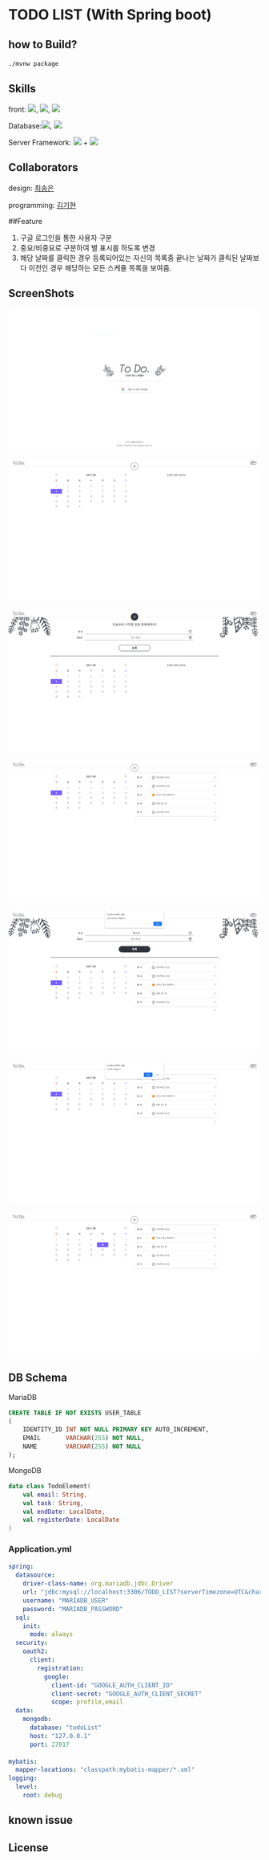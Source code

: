 # TODO LIST (With Spring boot)

## how to Build?
```bash
./mvnw package
```

## Skills

front: ![](https://img.shields.io/badge/HTML5-E34F26?style=for-the-badge&logo=html5&logoColor=white), ![](https://img.shields.io/badge/JavaScript-F7DF1E?style=for-the-badge&logo=javascript&logoColor=black), ![](https://img.shields.io/badge/CSS3-1572B6?style=for-the-badge&logo=css3&logoColor=white) 

Database:![](https://img.shields.io/badge/MongoDB-4EA94B?style=for-the-badge&logo=mongodb&logoColor=white), ![](https://img.shields.io/badge/MariaDB-003545?style=for-the-badge&logo=mariadb&logoColor=white)

Server Framework: ![](	https://img.shields.io/badge/Spring_Boot-F2F4F9?style=for-the-badge&logo=spring-boot) + ![](https://img.shields.io/badge/Kotlin-0095D5?&style=for-the-badge&logo=kotlin&logoColor=white)


## Collaborators

design: [최송은](https://github.com/ostrichtofu)

programming: [김기현](https://github.com/kiheyunkim)


##Feature
1. 구글 로그인을 통한 사용자 구분
2. 중요/비중요로 구분하여 별 표시를 하도록 변경
3. 해당 날짜를 클릭한 경우 등록되어있는 자신의 목록중 끝나는 날짜가 클릭된 날짜보다 이전인 경우 해당하는 모든 스케쥴 목록을 보여줌. 

## ScreenShots

![1](./screentshots/1.PNG)

![2](./screentshots/2.PNG)

![3](./screentshots/3.PNG)

![4](./screentshots/4.PNG)

![5](./screentshots/5.PNG)

![6](./screentshots/6.PNG)

![7](./screentshots/7.PNG)


## DB Schema
MariaDB
```sql
CREATE TABLE IF NOT EXISTS USER_TABLE
(
    IDENTITY_ID INT NOT NULL PRIMARY KEY AUTO_INCREMENT,
    EMAIL       VARCHAR(255) NOT NULL,
    NAME        VARCHAR(255) NOT NULL
);
```

MongoDB
```kotlin
data class TodoElement(
	val email: String,
	val task: String,
	val endDate: LocalDate,
	val registerDate: LocalDate
)
```

### Application.yml

```yaml
spring:
  datasource:
    driver-class-name: org.mariadb.jdbc.Driver
    url: "jdbc:mysql://localhost:3306/TODO_LIST?serverTimezone=UTC&characterEncoding=UTF-8"
    username: "MARIADB_USER"
    password: "MARIADB_PASSWORD"
  sql:
    init:
      mode: always
  security:
    oauth2:
      client:
        registration:
          google:
            client-id: "GOOGLE_AUTH_CLIENT_ID"
            client-secret: "GOOGLE_AUTH_CLIENT_SECRET"
            scope: profile,email
  data:
    mongodb:
      database: "todoList"
      host: "127.0.0.1"
      port: 27017

mybatis:
  mapper-locations: "classpath:mybatis-mapper/*.xml"
logging:
  level:
    root: debug
```


## known issue


## License